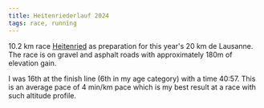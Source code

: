 ```yaml
---
title: Heitenriederlauf 2024
tags: race, running
---
```


10.2 km race [Heitenried](https://en.wikipedia.org/wiki/Heitenried) as preparation for this year's 20 km de Lausanne.  The race is on gravel and asphalt roads with approximately 180m of elevation gain.

I was 16th at the finish line (6th in my age category) with a time 40:57. This is an average pace of 4 min/km pace which is my best result at a race with such altitude profile.
